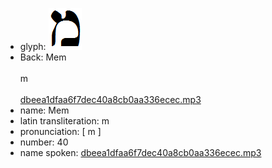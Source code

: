 - glyph: ![63196fb3abcb6383709dece2feeb861b.png](87.png)
- Back: Mem<br /><br />m<br /><br />[dbeea1dfaa6f7dec40a8cb0aa336ecec.mp3](70.mp3)
- name: Mem<br />
- latin transliteration: m<br />
- pronunciation: [ m ]<br />
- number: 40<br />
- name spoken: [dbeea1dfaa6f7dec40a8cb0aa336ecec.mp3](70.mp3)